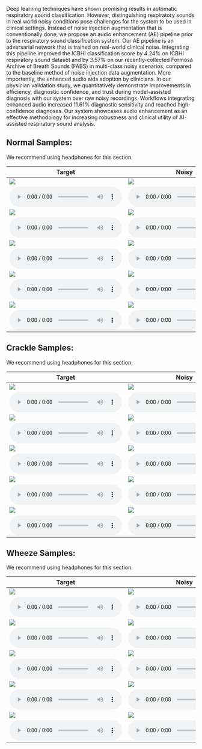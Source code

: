 Deep learning techniques have shown promising results in automatic respiratory sound classification. However, distinguishing respiratory sounds in real world noisy conditions pose challenges for the system to be used in clinical settings. Instead of noise injection augmentation that is conventionally done, we propose an audio enhancement (AE) pipeline prior to the respiratory sound classification system. Our AE pipeline is an adversarial network that is trained on real-world clinical noise.
Integrating this pipeline improved the ICBHI classification score by 4.24% on ICBHI respiratory sound dataset and by 3.57% on our recently-collected Formosa Archive of Breath Sounds (FABS) in multi-class noisy scenarios, compared to the baseline method of noise injection data augmentation. More importantly, the enhanced audio aids adoption by clinicians. In our physician validation study, we quantitatively demonstrate improvements in efficiency, diagnostic confidence, and trust during model-assisted diagnosis with our system over raw noisy recordings. Workflows integrating enhanced audio increased 11.61% diagnostic sensitivity and reached high-confidence diagnoses. Our system showcases audio enhancement as an effective methodology for increasing robustness and clinical utility of AI-assisted respiratory sound analysis. 

## Normal Samples: 

We recommend using headphones for this section.

| Target                                                                    |Noisy                                                                      |  MANNER  | CMGAN|
|---------------------------------------------------------------------------|---------------------------------------------------------------------------|----------|------|
| ![](samples/Crackle/C0_clean.png)                                         | ![](samples/Crackle/C0_noisy.png)                                         | ![](samples/Crackle/C0_MANNER.png)                                         |![](samples/Crackle/C0_CMGAN.png)                                         |
| <audio src="samples/Crackle/C0_clean.wav" controls="" preload=""></audio> | <audio src="samples/Crackle/C0_noisy.wav" controls="" preload=""></audio> |<audio src="samples/Crackle/C0_MANNER.wav" controls="" preload=""></audio>|<audio src="samples/Crackle/C0_CMGAN.wav" controls="" preload=""></audio>|
| ![](samples/Crackle/C1_clean.png)                                         | ![](samples/Crackle/C1_noisy.png)                                         | ![](samples/Crackle/C1_MANNER.png)                                         |![](samples/Crackle/C1_CMGAN.png)                                         |
| <audio src="samples/Crackle/C1_clean.wav" controls="" preload=""></audio> | <audio src="samples/Crackle/C1_noisy.wav" controls="" preload=""></audio> |<audio src="samples/Crackle/C1_MANNER.wav" controls="" preload=""></audio>|<audio src="samples/Crackle/C1_CMGAN.wav" controls="" preload=""></audio>|
| ![](samples/Crackle/C2_clean.png)                                         | ![](samples/Crackle/C2_noisy.png)                                         | ![](samples/Crackle/C2_MANNER.png)                                         |![](samples/Crackle/C2_CMGAN.png)                                         |
| <audio src="samples/Crackle/C2_clean.wav" controls="" preload=""></audio> | <audio src="samples/Crackle/C2_noisy.wav" controls="" preload=""></audio> |<audio src="samples/Crackle/C2_MANNER.wav" controls="" preload=""></audio>|<audio src="samples/Crackle/C2_CMGAN.wav" controls="" preload=""></audio>|
| ![](samples/Crackle/C3_clean.png)                                         | ![](samples/Crackle/C3_noisy.png)                                         | ![](samples/Crackle/C3_MANNER.png)                                         |![](samples/Crackle/C3_CMGAN.png)                                         |
| <audio src="samples/Crackle/C3_clean.wav" controls="" preload=""></audio> | <audio src="samples/Crackle/C3_noisy.wav" controls="" preload=""></audio> |<audio src="samples/Crackle/C3_MANNER.wav" controls="" preload=""></audio>|<audio src="samples/Crackle/C3_CMGAN.wav" controls="" preload=""></audio>|
| ![](samples/Crackle/C4_clean.png)                                         | ![](samples/Crackle/C4_noisy.png)                                         | ![](samples/Crackle/C4_MANNER.png)                                         |![](samples/Crackle/C4_CMGAN.png)                                         |
| <audio src="samples/Crackle/C4_clean.wav" controls="" preload=""></audio> | <audio src="samples/Crackle/C4_noisy.wav" controls="" preload=""></audio> |<audio src="samples/Crackle/C4_MANNER.wav" controls="" preload=""></audio>|<audio src="samples/Crackle/C4_CMGAN.wav" controls="" preload=""></audio>|


## Crackle Samples:

We recommend using headphones for this section.

| Target                                                                    |Noisy                                                                      |  MANNER  | CMGAN|
|---------------------------------------------------------------------------|---------------------------------------------------------------------------|----------|------|
| ![](samples/Crackle/C0_clean.png)                                         | ![](samples/Crackle/C0_noisy.png)                                         | ![](samples/Crackle/C0_MANNER.png)                                         |![](samples/Crackle/C0_CMGAN.png)                                         |
| <audio src="samples/Crackle/C0_clean.wav" controls="" preload=""></audio> | <audio src="samples/Crackle/C0_noisy.wav" controls="" preload=""></audio> |<audio src="samples/Crackle/C0_MANNER.wav" controls="" preload=""></audio>|<audio src="samples/Crackle/C0_CMGAN.wav" controls="" preload=""></audio>|
| ![](samples/Crackle/C1_clean.png)                                         | ![](samples/Crackle/C1_noisy.png)                                         | ![](samples/Crackle/C1_MANNER.png)                                         |![](samples/Crackle/C1_CMGAN.png)                                         |
| <audio src="samples/Crackle/C1_clean.wav" controls="" preload=""></audio> | <audio src="samples/Crackle/C1_noisy.wav" controls="" preload=""></audio> |<audio src="samples/Crackle/C1_MANNER.wav" controls="" preload=""></audio>|<audio src="samples/Crackle/C1_CMGAN.wav" controls="" preload=""></audio>|
| ![](samples/Crackle/C2_clean.png)                                         | ![](samples/Crackle/C2_noisy.png)                                         | ![](samples/Crackle/C2_MANNER.png)                                         |![](samples/Crackle/C2_CMGAN.png)                                         |
| <audio src="samples/Crackle/C2_clean.wav" controls="" preload=""></audio> | <audio src="samples/Crackle/C2_noisy.wav" controls="" preload=""></audio> |<audio src="samples/Crackle/C2_MANNER.wav" controls="" preload=""></audio>|<audio src="samples/Crackle/C2_CMGAN.wav" controls="" preload=""></audio>|
| ![](samples/Crackle/C3_clean.png)                                         | ![](samples/Crackle/C3_noisy.png)                                         | ![](samples/Crackle/C3_MANNER.png)                                         |![](samples/Crackle/C3_CMGAN.png)                                         |
| <audio src="samples/Crackle/C3_clean.wav" controls="" preload=""></audio> | <audio src="samples/Crackle/C3_noisy.wav" controls="" preload=""></audio> |<audio src="samples/Crackle/C3_MANNER.wav" controls="" preload=""></audio>|<audio src="samples/Crackle/C3_CMGAN.wav" controls="" preload=""></audio>|
| ![](samples/Crackle/C4_clean.png)                                         | ![](samples/Crackle/C4_noisy.png)                                         | ![](samples/Crackle/C4_MANNER.png)                                         |![](samples/Crackle/C4_CMGAN.png)                                         |
| <audio src="samples/Crackle/C4_clean.wav" controls="" preload=""></audio> | <audio src="samples/Crackle/C4_noisy.wav" controls="" preload=""></audio> |<audio src="samples/Crackle/C4_MANNER.wav" controls="" preload=""></audio>|<audio src="samples/Crackle/C4_CMGAN.wav" controls="" preload=""></audio>|
## Wheeze Samples: 

We recommend using headphones for this section.

| Target                                                                    |Noisy                                                                      |  MANNER  | CMGAN|
|---------------------------------------------------------------------------|---------------------------------------------------------------------------|----------|------|
| ![](samples/Crackle/C0_clean.png)                                         | ![](samples/Crackle/C0_noisy.png)                                         | ![](samples/Crackle/C0_MANNER.png)                                         |![](samples/Crackle/C0_CMGAN.png)                                         |
| <audio src="samples/Crackle/C0_clean.wav" controls="" preload=""></audio> | <audio src="samples/Crackle/C0_noisy.wav" controls="" preload=""></audio> |<audio src="samples/Crackle/C0_MANNER.wav" controls="" preload=""></audio>|<audio src="samples/Crackle/C0_CMGAN.wav" controls="" preload=""></audio>|
| ![](samples/Crackle/C1_clean.png)                                         | ![](samples/Crackle/C1_noisy.png)                                         | ![](samples/Crackle/C1_MANNER.png)                                         |![](samples/Crackle/C1_CMGAN.png)                                         |
| <audio src="samples/Crackle/C1_clean.wav" controls="" preload=""></audio> | <audio src="samples/Crackle/C1_noisy.wav" controls="" preload=""></audio> |<audio src="samples/Crackle/C1_MANNER.wav" controls="" preload=""></audio>|<audio src="samples/Crackle/C1_CMGAN.wav" controls="" preload=""></audio>|
| ![](samples/Crackle/C2_clean.png)                                         | ![](samples/Crackle/C2_noisy.png)                                         | ![](samples/Crackle/C2_MANNER.png)                                         |![](samples/Crackle/C2_CMGAN.png)                                         |
| <audio src="samples/Crackle/C2_clean.wav" controls="" preload=""></audio> | <audio src="samples/Crackle/C2_noisy.wav" controls="" preload=""></audio> |<audio src="samples/Crackle/C2_MANNER.wav" controls="" preload=""></audio>|<audio src="samples/Crackle/C2_CMGAN.wav" controls="" preload=""></audio>|
| ![](samples/Crackle/C3_clean.png)                                         | ![](samples/Crackle/C3_noisy.png)                                         | ![](samples/Crackle/C3_MANNER.png)                                         |![](samples/Crackle/C3_CMGAN.png)                                         |
| <audio src="samples/Crackle/C3_clean.wav" controls="" preload=""></audio> | <audio src="samples/Crackle/C3_noisy.wav" controls="" preload=""></audio> |<audio src="samples/Crackle/C3_MANNER.wav" controls="" preload=""></audio>|<audio src="samples/Crackle/C3_CMGAN.wav" controls="" preload=""></audio>|
| ![](samples/Crackle/C4_clean.png)                                         | ![](samples/Crackle/C4_noisy.png)                                         | ![](samples/Crackle/C4_MANNER.png)                                         |![](samples/Crackle/C4_CMGAN.png)                                         |
| <audio src="samples/Crackle/C4_clean.wav" controls="" preload=""></audio> | <audio src="samples/Crackle/C4_noisy.wav" controls="" preload=""></audio> |<audio src="samples/Crackle/C4_MANNER.wav" controls="" preload=""></audio>|<audio src="samples/Crackle/C4_CMGAN.wav" controls="" preload=""></audio>|                                | ![](samples/x2-nuwave2+/p361_002_mic1.png)                                         |         |      |